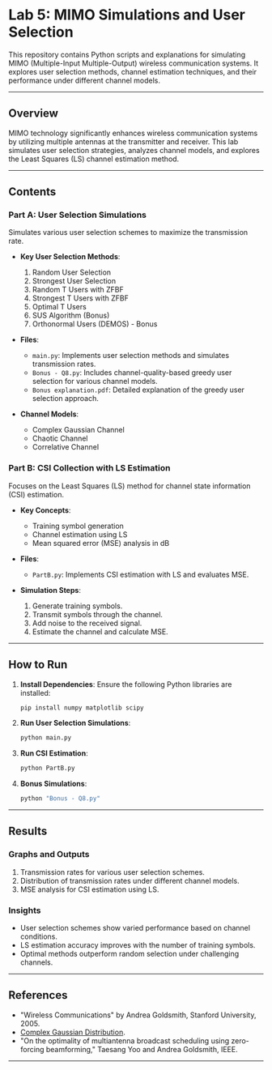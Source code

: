 
# Lab 5: MIMO Simulations and User Selection

This repository contains Python scripts and explanations for simulating MIMO (Multiple-Input Multiple-Output) wireless communication systems. It explores user selection methods, channel estimation techniques, and their performance under different channel models.

---

## Overview

MIMO technology significantly enhances wireless communication systems by utilizing multiple antennas at the transmitter and receiver. This lab simulates user selection strategies, analyzes channel models, and explores the Least Squares (LS) channel estimation method.

---

## Contents

### Part A: User Selection Simulations
Simulates various user selection schemes to maximize the transmission rate.

- **Key User Selection Methods**:
  1. Random User Selection
  2. Strongest User Selection
  3. Random T Users with ZFBF
  4. Strongest T Users with ZFBF
  5. Optimal T Users
  6. SUS Algorithm (Bonus)
  7. Orthonormal Users (DEMOS) - Bonus

- **Files**:
  - `main.py`: Implements user selection methods and simulates transmission rates.
  - `Bonus - Q8.py`: Includes channel-quality-based greedy user selection for various channel models.
  - `Bonus explanation.pdf`: Detailed explanation of the greedy user selection approach.

- **Channel Models**:
  - Complex Gaussian Channel
  - Chaotic Channel
  - Correlative Channel

### Part B: CSI Collection with LS Estimation
Focuses on the Least Squares (LS) method for channel state information (CSI) estimation.

- **Key Concepts**:
  - Training symbol generation
  - Channel estimation using LS
  - Mean squared error (MSE) analysis in dB

- **Files**:
  - `PartB.py`: Implements CSI estimation with LS and evaluates MSE.

- **Simulation Steps**:
  1. Generate training symbols.
  2. Transmit symbols through the channel.
  3. Add noise to the received signal.
  4. Estimate the channel and calculate MSE.

---

## How to Run

1. **Install Dependencies**:
   Ensure the following Python libraries are installed:
   ```bash
   pip install numpy matplotlib scipy
   ```

2. **Run User Selection Simulations**:
   ```bash
   python main.py
   ```

3. **Run CSI Estimation**:
   ```bash
   python PartB.py
   ```

4. **Bonus Simulations**:
   ```bash
   python "Bonus - Q8.py"
   ```

---

## Results

### Graphs and Outputs
1. Transmission rates for various user selection schemes.
2. Distribution of transmission rates under different channel models.
3. MSE analysis for CSI estimation using LS.

### Insights
- User selection schemes show varied performance based on channel conditions.
- LS estimation accuracy improves with the number of training symbols.
- Optimal methods outperform random selection under challenging channels.

---

## References
- "Wireless Communications" by Andrea Goldsmith, Stanford University, 2005.
- [Complex Gaussian Distribution](https://en.wikipedia.org/wiki/Complex_normal_distribution).
- "On the optimality of multiantenna broadcast scheduling using zero-forcing beamforming," Taesang Yoo and Andrea Goldsmith, IEEE.

---
